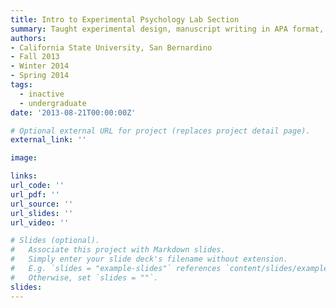 ```yaml
---
title: Intro to Experimental Psychology Lab Section
summary: Taught experimental design, manuscript writing in APA format, oversaw student experiments.
authors:
- California State University, San Bernardino
- Fall 2013
- Winter 2014
- Spring 2014
tags:
  - inactive
  - undergraduate
date: '2013-08-21T00:00:00Z'

# Optional external URL for project (replaces project detail page).
external_link: ''

image:

links:
url_code: ''
url_pdf: ''
url_source: ''
url_slides: ''
url_video: ''

# Slides (optional).
#   Associate this project with Markdown slides.
#   Simply enter your slide deck's filename without extension.
#   E.g. `slides = "example-slides"` references `content/slides/example-slides.md`.
#   Otherwise, set `slides = ""`.
slides: 
---
```


